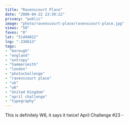 ```yaml
---
title: "Ravenscourt Place"
date: "2008-04-22 23:30:22"
privacy: "public"
image: "photo/ravenscourt-place/ravenscourt-place.jpg"
views: "58"
faves: "0"
lat: "51494022"
lng: "-236613"
tags:
- "borough"
- "england"
- "entropy"
- "hammersmith"
- "london"
- "photochallenge"
- "ravenscourt place"
- "uk"
- "w6"
- "United Kingdom"
- "april challenge"
- "typography"
---
```

This is definitely W6, it says it twice! April Challenge #23 - <a href="/photos/2008/04/23/ravenscourt-place"></a>
